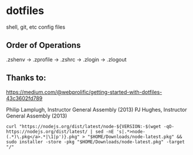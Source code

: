 # dotfiles
shell, git, etc config files

## Order of Operations
.zshenv → .zprofile → .zshrc → .zlogin → .zlogout

## Thanks to:

https://medium.com/@webprolific/getting-started-with-dotfiles-43c3602fd789

Philip Lamplugh, Instructor General Assembly (2013)
PJ Hughes, Instructor General Assembly (2013)

```
curl "https://nodejs.org/dist/latest/node-${VERSION:-$(wget -qO- https://nodejs.org/dist/latest/ | sed -nE 's|.*>node-(.*)\.pkg</a>.*|\1|p')}.pkg" > "$HOME/Downloads/node-latest.pkg" && sudo installer -store -pkg "$HOME/Downloads/node-latest.pkg" -target "/"
```
